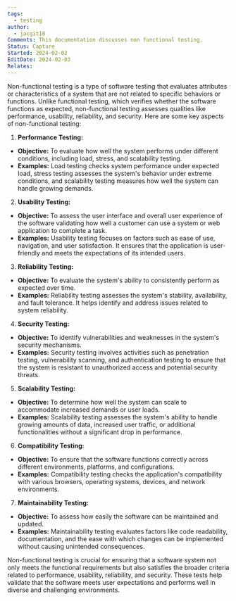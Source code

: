 ```yaml
---
tags:
  - testing
author:
  - jacgit18
Comments: This documentation discusses non functional testing.
Status: Capture
Started: 2024-02-02
EditDate: 2024-02-03
Relates:
---
```

Non-functional testing is a type of software testing that evaluates attributes or characteristics of a system that are not related to specific behaviors or functions. Unlike functional testing, which verifies whether the software functions as expected, non-functional testing assesses qualities like performance, usability, reliability, and security. Here are some key aspects of non-functional testing:  
  
1. **Performance Testing:**  
- **Objective:** To evaluate how well the system performs under different conditions, including load, stress, and scalability testing.  
- **Examples:** Load testing checks system performance under expected load, stress testing assesses the system's behavior under extreme conditions, and scalability testing measures how well the system can handle growing demands.  
  
2. **Usability Testing:**  
- **Objective:** To assess the user interface and overall user experience of the software validating how well a customer can use a system or web application to complete a task. 
- **Examples:** Usability testing focuses on factors such as ease of use, navigation, and user satisfaction. It ensures that the application is user-friendly and meets the expectations of its intended users.  
  
3. **Reliability Testing:**  
- **Objective:** To evaluate the system's ability to consistently perform as expected over time.  
- **Examples:** Reliability testing assesses the system's stability, availability, and fault tolerance. It helps identify and address issues related to system reliability.  
  
4. **Security Testing:**  
- **Objective:** To identify vulnerabilities and weaknesses in the system's security mechanisms.  
- **Examples:** Security testing involves activities such as penetration testing, vulnerability scanning, and authentication testing to ensure that the system is resistant to unauthorized access and potential security threats.  
  
5. **Scalability Testing:**  
- **Objective:** To determine how well the system can scale to accommodate increased demands or user loads.  
- **Examples:** Scalability testing assesses the system's ability to handle growing amounts of data, increased user traffic, or additional functionalities without a significant drop in performance.  
  
6. **Compatibility Testing:**  
- **Objective:** To ensure that the software functions correctly across different environments, platforms, and configurations.  
- **Examples:** Compatibility testing checks the application's compatibility with various browsers, operating systems, devices, and network environments.  
  
7. **Maintainability Testing:**  
- **Objective:** To assess how easily the software can be maintained and updated.  
- **Examples:** Maintainability testing evaluates factors like code readability, documentation, and the ease with which changes can be implemented without causing unintended consequences.  
  
Non-functional testing is crucial for ensuring that a software system not only meets the functional requirements but also satisfies the broader criteria related to performance, usability, reliability, and security. These tests help validate that the software meets user expectations and performs well in diverse and challenging environments.




